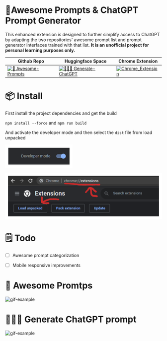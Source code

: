 # 🚀Awesome Prompts & ChatGPT Prompt Generator

This enhanced extension is designed to further simplify access to ChatGPT by adapting the two repositories' awesome prompt list and prompt generator interfaces trained with that list.
**It is an unofficial project for personal learning purposes only.**

| Github Repo                                                                                                                | Huggingface Space                                                                                                                             | Chrome Extension                                                                                                                                                                                   |
| -------------------------------------------------------------------------------------------------------------------------- | --------------------------------------------------------------------------------------------------------------------------------------------- | -------------------------------------------------------------------------------------------------------------------------------------------------------------------------------------------------- |
| [![🧠 Awesome-Prompts](https://img.shields.io/badge/🧠_Awesome_Prompts-black)](https://github.com/f/awesome-chatgpt-prompts) | [![👨🏻‍🎤 Generate-ChatGPT](https://img.shields.io/badge/👨🏻‍🎤_Generate_ChatGPT-orange)](https://huggingface.co/spaces/merve/ChatGPT-prompt-generator) | [![Chrome_Extension](https://img.shields.io/badge/Chrome_Extension-black)](https://chrome.google.com/webstore/detail/generative-prompts/jhjnkdgjladjimcaoefapnnllkcbmldh/related?hl=tr&authuser=0) |

# 📦 Install

First install the project dependencies and get the build

`npm install --force` and `npm run build`

And activate the developer mode and then select the `dist` file from load unpacked

![chrome_developer](./repo_asset/PNG/chrome-developer.png)

![chrome_extension](./repo_asset/PNG/chrome-extension-install.png)

# 🗒️ Todo

- [ ] Awesome prompt categorization
- [ ] Mobile responsive improvements



# 🧠 Awesome Promtps

![gif-example](./repo_asset/GIF/awesome-prompts.gif)

# 👨🏻‍🎤 Generate ChatGPT prompt

![gif-example](./repo_asset/GIF/generative-prompts.gif)

